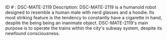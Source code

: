 ID # : DSC-MATE-2119
Description: DSC-MATE-2119 is a humanoid robot designed to resemble a human male with nerd glasses and a hoodie. Its most striking feature is the tendency to constantly have a cigarette in hand, despite the being being an inanimate object. DSC-MATE-2119's main purpose is to operate the trains within the city's subway system, despite its newfound consciousness.